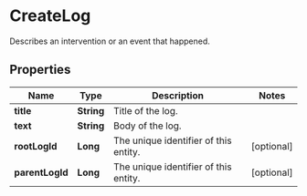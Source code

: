 

# CreateLog

Describes an intervention or an event that happened.
## Properties

Name | Type | Description | Notes
------------ | ------------- | ------------- | -------------
**title** | **String** | Title of the log. | 
**text** | **String** | Body of the log. | 
**rootLogId** | **Long** | The unique identifier of this entity. |  [optional]
**parentLogId** | **Long** | The unique identifier of this entity. |  [optional]



